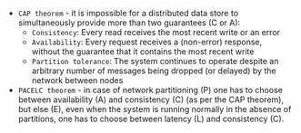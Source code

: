 * `CAP theorem` - it is impossible for a distributed data store to simultaneously provide more than two guarantees (C or A): 
    * `Consistency`: Every read receives the most recent write or an error
    * `Availability`: Every request receives a (non-error) response, without the guarantee that it contains the most recent write
    * `Partition tolerance`: The system continues to operate despite an arbitrary number of messages being dropped (or delayed) by the network between nodes
* `PACELC theorem` - in case of network partitioning (P) one has to choose between availability (A) and consistency (C) (as per the CAP theorem), 
but else (E), even when the system is running normally in the absence of partitions, one has to choose between latency (L) and consistency (C).

